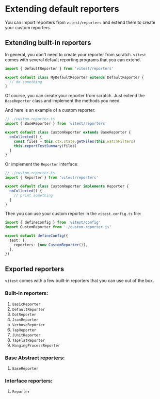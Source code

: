 # Extending default reporters

You can import reporters from `vitest/reporters` and extend them to create your custom reporters.

## Extending built-in reporters

In general, you don't need to create your reporter from scratch. `vitest` comes with several default reporting programs that you can extend.

```ts
import { DefaultReporter } from 'vitest/reporters'

export default class MyDefaultReporter extends DefaultReporter {
  // do something
}
```

Of course, you can create your reporter from scratch. Just extend the `BaseReporter` class and implement the methods you need.

And here is an example of a custom reporter:

```ts
// ./custom-reporter.ts
import { BaseReporter } from 'vitest/reporters'

export default class CustomReporter extends BaseReporter {
  onCollected() {
    const files = this.ctx.state.getFiles(this.watchFilters)
    this.reportTestSummary(files)
  }
}
```

Or implement the `Reporter` interface:

```ts
// ./custom-reporter.ts
import { Reporter } from 'vitest/reporters'

export default class CustomReporter implements Reporter {
  onCollected() {
    // print something
  }
}
```

Then you can use your custom reporter in the `vitest.config.ts` file:

```ts
import { defineConfig } from 'vitest/config'
import CustomReporter from './custom-reporter.js'

export default defineConfig({
  test: {
    reporters: [new CustomReporter()],
  },
})
```

## Exported reporters

`vitest` comes with a few built-in reporters that you can use out of the box.

### Built-in reporters:

1. `BasicReporter`
1. `DefaultReporter`
2. `DotReporter`
3. `JsonReporter`
4. `VerboseReporter`
5. `TapReporter`
6. `JUnitReporter`
7. `TapFlatReporter`
8. `HangingProcessReporter`

### Base Abstract reporters:

1. `BaseReporter`

### Interface reporters:

1. `Reporter`
